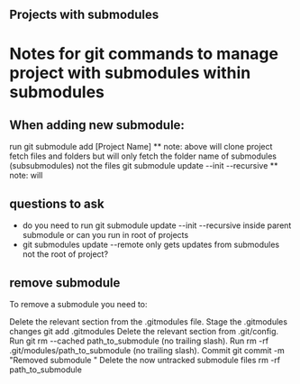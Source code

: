 ## Projects with submodules

# Notes for git commands to manage project with submodules within submodules
## When adding new submodule:
run git submodule add <giturl> [Project Name]
** note: above will clone project fetch files and folders but will only fetch the folder name of submodules (subsubmodules) not the files
git submodule update --init --recursive
** note: will  
###

## questions to ask
- do you need to run git submodule update --init --recursive inside parent submodule or can you run in root of projects
- git submodules update --remote only gets updates from submodules not the root of project?
  
## remove submodule
To remove a submodule you need to:

Delete the relevant section from the .gitmodules file.
Stage the .gitmodules changes git add .gitmodules
Delete the relevant section from .git/config.
Run git rm --cached path_to_submodule (no trailing slash).
Run rm -rf .git/modules/path_to_submodule (no trailing slash).
Commit git commit -m "Removed submodule "
Delete the now untracked submodule files rm -rf path_to_submodule

